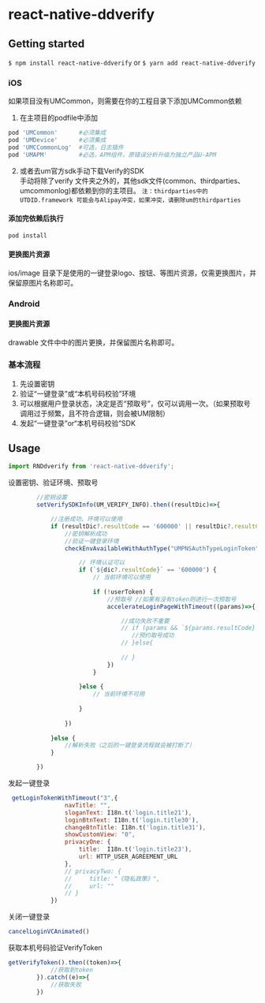 
# react-native-ddverify

## Getting started

`$ npm install react-native-ddverify` or `$ yarn add react-native-ddverify`


### iOS
如果项目没有UMCommon，则需要在你的工程目录下添加UMCommon依赖<br>
1. 在主项目的podfile中添加
```Ruby
pod 'UMCommon'    	#必须集成
pod 'UMDevice'    	#必须集成
pod 'UMCCommonLog'	#可选，日志插件
pod 'UMAPM' 		#必选，APM组件，原错误分析升级为独立产品U-APM

```
2. 或者去um官方sdk手动下载Verify的SDK<br>
手动将除了verify 文件夹之外的，其他sdk文件(common、thirdparties、umcommonlog)都依赖到你的主项目。
`注：thirdparties中的UTDID.framework 可能会与Alipay冲突，如果冲突，请删除um的thirdparties`

#### 添加完依赖后执行
`pod install`

#### 更换图片资源
ios/image 目录下是使用的一键登录logo、按钮、等图片资源，仅需更换图片，并保留原图片名称即可。

### Android

#### 更换图片资源
drawable 文件中中的图片更换，并保留图片名称即可。

### 基本流程
1. 先设置密钥
2. 验证“一键登录”或“本机号码校验”环境
3. 可以根据用户登录状态，决定是否“预取号”，仅可以调用一次。（如果预取号调用过于频繁，且不符合逻辑，则会被UM限制）
4. 发起“一键登录”or“本机号码校验”SDK
## Usage
```javascript
import RNDdverify from 'react-native-ddverify';
```
设置密钥、验证环境、预取号
```javascript
		//密钥设置
        setVerifySDKInfo(UM_VERIFY_INFO).then((resultDic)=>{

            //注册成功、环境可以使用
            if (resultDic?.resultCode == '600000' || resultDic?.resultCode == '600024') {
                //密钥解析成功
				//验证一键登录环境
                checkEnvAvailableWithAuthType("UMPNSAuthTypeLoginToken").then((dic)=>{

                    // 环境认证可以
                    if (`${dic?.resultCode}` == '600000') {
                        // 当前环境可以使用
                        
                        if (!userToken) {
                            //预取号 //如果有没有token则进行一次预取号
                            accelerateLoginPageWithTimeout((params)=>{

								//成功失败不重要
                                // if (params && `${params.resultCode}` == '600000') {
                                   //预约取号成功 
                                // }else{
                              
                                // }
                            })
                        }
                        
                    }else {
                        // 当前环境不可用
                        
                    }
                
                })
          
            }else {
                //解析失败（之后的一键登录流程就会被打断了）
            }

        })
```

发起一键登录
```js
 getLoginTokenWithTimeout("3",{
                navTitle: "",
                sloganText: I18n.t('login.title21'),
                loginBtnText: I18n.t('login.title30'),
                changeBtnTitle: I18n.t('login.title31'),
                showCustomView: "0",
                privacyOne: {
                    title:  I18n.t('login.title23'),
                    url: HTTP_USER_AGREEMENT_URL
                },
                // privacyTwo: {
                //     title: "《隐私政策》",
                //     url: ""
                // }
            })
```
关闭一键登录
```js
cancelLoginVCAnimated()
```
获取本机号码验证VerifyToken
```js
getVerifyToken().then((token)=>{
            //获取到token
        }).catch((e)=>{
            //获取失败
        })
```